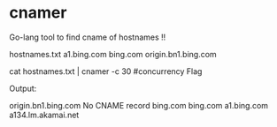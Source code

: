 # cnamer
Go-lang tool to find cname of hostnames !!

hostnames.txt
a1.bing.com
bing.com
origin.bn1.bing.com

cat hostnames.txt | cnamer -c 30 #concurrency Flag

Output:

origin.bn1.bing.com No CNAME record
bing.com bing.com
a1.bing.com a134.lm.akamai.net
